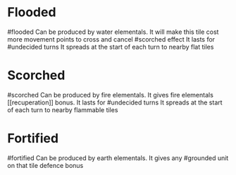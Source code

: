 # Flooded
#flooded
Can be produced by water elementals.
It will make this tile cost more movement points to cross and cancel #scorched effect
It lasts for #undecided  turns
It spreads at the start of each turn to nearby flat tiles
# Scorched
#scorched
Can be produced by fire elementals.
It gives fire elementals [[recuperation]] bonus.
It lasts for #undecided turns
It spreads at the start of each turn to nearby flammable tiles

# Fortified
#fortified
Can be produced by earth elementals.
It gives any #grounded unit on that tile defence bonus